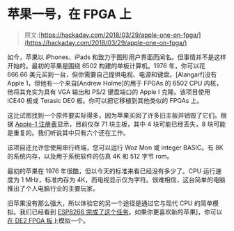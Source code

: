 # 苹果一号，在 FPGA 上

> 原文:[https://hackaday.com/2018/03/29/apple-one-on-fpga/](https://hackaday.com/2018/03/29/apple-one-on-fpga/)

如今，苹果以 iPhones、iPads 和致力于图形用户界面而闻名。但事情并不是这样开始的。最初的苹果是围绕 6502 构建的单板计算机。1976 年，你可以花 666.66 美元买到一台，但你需要自己提供电视、电源和键盘。[Alangarf]没有 Apple 1，但他有一个来自[Andrew Holme]的用于 FPGAs 的 6502 CPU 内核，他将其充实为具有 VGA 输出和 PS/2 键盘端口的 Apple I 克隆。该项目使用 iCE40 板或 Terasic DE0 板。你可以把它移植到其他类似的 FPGAs 上。

这比试图找到一个原件要实际得多，因为苹果买回了许多旧主板并销毁了它们。根据 [Apple-1 注册表](https://www.apple1registry.com/)显示，目前仅存 71 块主板，其中 4 块可能已经丢失，8 块可能是重复的。我们听说其中只有六个还在工作。

该项目还允许您使用串行终端，您可以运行 Woz Mon 或 integer BASIC。有 8K 的系统内存，以及用于系统软件的仿真 4K 和 512 字节 rom。

最初的苹果在 1976 年很酷，但以今天的标准来看已经没有多少了。CPU 运行速度为 1 MHz，标准内存为 4K，而电视显示仅为字符。很难相信，这台简单的电脑推出了个人电脑行业的主要玩家。

旧苹果没有那么强大，所以体验它的另一个途径是通过它与现代 CPU 的简单模拟。我们已经看到 [ESP8266 完成了这个任务](https://hackaday.com/2017/12/30/espple-a-wireless-apple-1-on-an-esp8266/)。如果你更喜欢新的苹果]，你可以[在 DE2 FPGA 板](https://hackaday.com/2017/10/10/apple-ii-fpga/)上模拟一个。